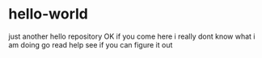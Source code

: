 # hello-world
just another hello repository
OK if you come here i really dont know what i am doing
go read help
see if you can figure it out

